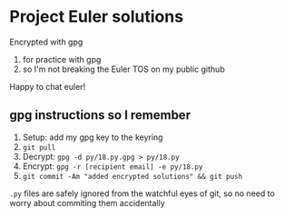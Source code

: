 # Project Euler solutions

Encrypted with gpg 

1) for practice with gpg 
2) so I'm not breaking the Euler TOS on my public github

Happy to chat euler!

## gpg instructions so I remember

1. Setup: add my gpg key to the keyring
2. `git pull` 
3. Decrypt: `gpg -d py/18.py.gpg > py/18.py`
4. Encrypt: `gpg -r [recipient email] -e py/18.py`
5. `git commit -Am "added encrypted solutions" && git push`

`.py` files are safely ignored from the watchful eyes of git, so no need to worry about commiting them accidentally

